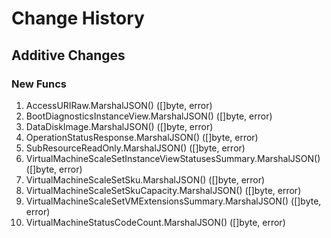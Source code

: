 # Change History

## Additive Changes

### New Funcs

1. AccessURIRaw.MarshalJSON() ([]byte, error)
1. BootDiagnosticsInstanceView.MarshalJSON() ([]byte, error)
1. DataDiskImage.MarshalJSON() ([]byte, error)
1. OperationStatusResponse.MarshalJSON() ([]byte, error)
1. SubResourceReadOnly.MarshalJSON() ([]byte, error)
1. VirtualMachineScaleSetInstanceViewStatusesSummary.MarshalJSON() ([]byte, error)
1. VirtualMachineScaleSetSku.MarshalJSON() ([]byte, error)
1. VirtualMachineScaleSetSkuCapacity.MarshalJSON() ([]byte, error)
1. VirtualMachineScaleSetVMExtensionsSummary.MarshalJSON() ([]byte, error)
1. VirtualMachineStatusCodeCount.MarshalJSON() ([]byte, error)
